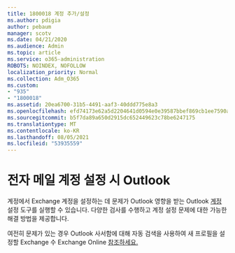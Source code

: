```yaml
---
title: 1800018 계정 추가/설정
ms.author: pdigia
author: pebaum
manager: scotv
ms.date: 04/21/2020
ms.audience: Admin
ms.topic: article
ms.service: o365-administration
ROBOTS: NOINDEX, NOFOLLOW
localization_priority: Normal
ms.collection: Adm_O365
ms.custom:
- "935"
- "1800018"
ms.assetid: 20ea6700-31b5-4491-aaf3-40ddd775e8a3
ms.openlocfilehash: efd74173e62a5d2204641d0594e0e39587bbef869cb1ee7590a3db824a705bd2
ms.sourcegitcommit: b5f7da89a650d2915dc652449623c78be6247175
ms.translationtype: MT
ms.contentlocale: ko-KR
ms.lasthandoff: 08/05/2021
ms.locfileid: "53935559"
---
```

# <a name="problems-setting-up-an-email-account-in-outlook"></a>전자 메일 계정 설정 시 Outlook

계정에서 Exchange 계정을 설정하는 데 문제가 Outlook 영향을 받는 Outlook [계정](https://aka.ms/SaRA-OutlookSetupProfile) 설정 도구를 실행할 수 있습니다. 다양한 검사를 수행하고 계정 설정 문제에 대한 가능한 해결 방법을 제공합니다.
  
여전히 문제가 있는 경우 Outlook 사서함에 대해 자동 검색을 사용하여 새 프로필을 설정할 Exchange 수 Exchange Online [참조하세요.](https://docs.microsoft.com/exchange/troubleshoot/outlook-profiles/cannot-set-up-profile-autodiscover)
  